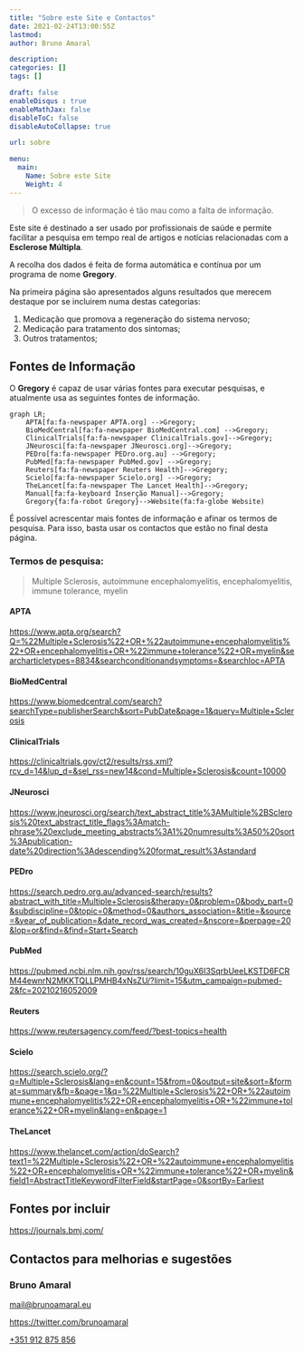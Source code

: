 ```yaml
---
title: "Sobre este Site e Contactos"
date: 2021-02-24T13:00:55Z
lastmod: 
author: Bruno Amaral

description: 
categories: []
tags: []

draft: false
enableDisqus : true
enableMathJax: false
disableToC: false
disableAutoCollapse: true

url: sobre

menu:
  main:
    Name: Sobre este Site
    Weight: 4
---
```


> O excesso de informação é tão mau como a falta de informação.

Este site é destinado a ser usado por profissionais de saúde e permite facilitar a pesquisa em tempo real de artigos e notícias relacionadas com a **Esclerose Múltipla**.

A recolha dos dados é feita de forma automática e contínua por um programa de nome **Gregory**.

Na primeira página são apresentados alguns resultados que merecem destaque por se incluirem numa destas categorias:

1. Medicação que promova a regeneração do sistema nervoso;
2. Medicação para tratamento dos sintomas;
3. Outros tratamentos;

## Fontes de Informação

O **Gregory** é capaz de usar várias fontes para executar pesquisas, e atualmente usa as seguintes fontes de informação. 

```mermaid
graph LR;
    APTA[fa:fa-newspaper APTA.org] -->Gregory;
    BioMedCentral[fa:fa-newspaper BioMedCentral.com] -->Gregory;
    ClinicalTrials[fa:fa-newspaper ClinicalTrials.gov]-->Gregory;
    JNeurosci[fa:fa-newspaper JNeurosci.org]-->Gregory;
    PEDro[fa:fa-newspaper PEDro.org.au] -->Gregory;
    PubMed[fa:fa-newspaper PubMed.gov] -->Gregory;
    Reuters[fa:fa-newspaper Reuters Health]-->Gregory;
    Scielo[fa:fa-newspaper Scielo.org] -->Gregory;
    TheLancet[fa:fa-newspaper The Lancet Health]-->Gregory;
    Manual[fa:fa-keyboard Inserção Manual]-->Gregory;
    Gregory{fa:fa-robot Gregory}-->Website(fa:fa-globe Website)
```

É possível acrescentar mais fontes de informação e afinar os termos de pesquisa. Para isso, basta usar os contactos que estão no final desta página.

### Termos de pesquisa:

> Multiple Sclerosis, autoimmune encephalomyelitis, encephalomyelitis, immune tolerance, myelin

#### APTA

https://www.apta.org/search?Q=%22Multiple+Sclerosis%22+OR+%22autoimmune+encephalomyelitis%22+OR+encephalomyelitis+OR+%22immune+tolerance%22+OR+myelin&searcharticletypes=8834&searchconditionandsymptoms=&searchloc=APTA


#### BioMedCentral

https://www.biomedcentral.com/search?searchType=publisherSearch&sort=PubDate&page=1&query=Multiple+Sclerosis


#### ClinicalTrials

https://clinicaltrials.gov/ct2/results/rss.xml?rcv_d=14&lup_d=&sel_rss=new14&cond=Multiple+Sclerosis&count=10000

#### JNeurosci

https://www.jneurosci.org/search/text_abstract_title%3AMultiple%2BSclerosis%20text_abstract_title_flags%3Amatch-phrase%20exclude_meeting_abstracts%3A1%20numresults%3A50%20sort%3Apublication-date%20direction%3Adescending%20format_result%3Astandard


#### PEDro

https://search.pedro.org.au/advanced-search/results?abstract_with_title=Multiple+Sclerosis&therapy=0&problem=0&body_part=0&subdiscipline=0&topic=0&method=0&authors_association=&title=&source=&year_of_publication=&date_record_was_created=&nscore=&perpage=20&lop=or&find=&find=Start+Search

#### PubMed

https://pubmed.ncbi.nlm.nih.gov/rss/search/10guX6I3SqrbUeeLKSTD6FCRM44ewnrN2MKKTQLLPMHB4xNsZU/?limit=15&utm_campaign=pubmed-2&fc=20210216052009

#### Reuters

https://www.reutersagency.com/feed/?best-topics=health
#### Scielo

https://search.scielo.org/?q=Multiple+Sclerosis&lang=en&count=15&from=0&output=site&sort=&format=summary&fb=&page=1&q=%22Multiple+Sclerosis%22+OR+%22autoimmune+encephalomyelitis%22+OR+encephalomyelitis+OR+%22immune+tolerance%22+OR+myelin&lang=en&page=1


#### TheLancet

https://www.thelancet.com/action/doSearch?text1=%22Multiple+Sclerosis%22+OR+%22autoimmune+encephalomyelitis%22+OR+encephalomyelitis+OR+%22immune+tolerance%22+OR+myelin&field1=AbstractTitleKeywordFilterField&startPage=0&sortBy=Earliest

## Fontes por incluir

https://journals.bmj.com/

## Contactos para melhorias e sugestões

### Bruno Amaral    
mail@brunoamaral.eu

https://twitter.com/brunoamaral     

[+351 912 875 856](tel:+351912875856)
